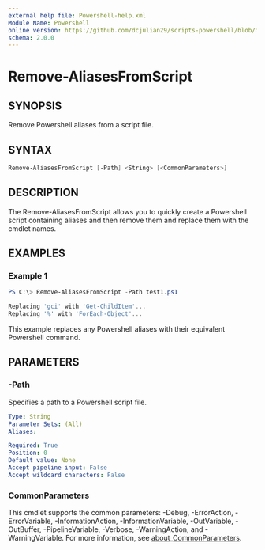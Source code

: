 ```yaml
---
external help file: Powershell-help.xml
Module Name: Powershell
online version: https://github.com/dcjulian29/scripts-powershell/blob/main/Modules/Powershell/docs/Remove-AliasesFromScript.md
schema: 2.0.0
---
```


# Remove-AliasesFromScript

## SYNOPSIS

Remove Powershell aliases from a script file.

## SYNTAX

```powershell
Remove-AliasesFromScript [-Path] <String> [<CommonParameters>]
```

## DESCRIPTION

The Remove-AliasesFromScript allows you to quickly create a Powershell script containing aliases and then remove them and replace them with the cmdlet names.

## EXAMPLES

### Example 1

```powershell
PS C:\> Remove-AliasesFromScript -Path test1.ps1

Replacing 'gci' with 'Get-ChildItem'...
Replacing '%' with 'ForEach-Object'...
```

This example replaces any Powershell aliases with their equivalent Powershell command.

## PARAMETERS

### -Path

Specifies a path to a Powershell script file.

```yaml
Type: String
Parameter Sets: (All)
Aliases:

Required: True
Position: 0
Default value: None
Accept pipeline input: False
Accept wildcard characters: False
```

### CommonParameters

This cmdlet supports the common parameters: -Debug, -ErrorAction, -ErrorVariable, -InformationAction, -InformationVariable, -OutVariable, -OutBuffer, -PipelineVariable, -Verbose, -WarningAction, and -WarningVariable. For more information, see [about_CommonParameters](http://go.microsoft.com/fwlink/?LinkID=113216).
